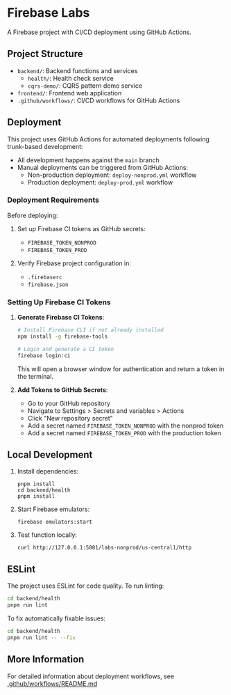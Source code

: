 # Firebase Labs

A Firebase project with CI/CD deployment using GitHub Actions.

## Project Structure

- `backend/`: Backend functions and services
  - `health/`: Health check service
  - `cqrs-demo/`: CQRS pattern demo service
- `frontend/`: Frontend web application
- `.github/workflows/`: CI/CD workflows for GitHub Actions

## Deployment

This project uses GitHub Actions for automated deployments following trunk-based development:

- All development happens against the `main` branch
- Manual deployments can be triggered from GitHub Actions:
  - Non-production deployment: `deploy-nonprod.yml` workflow
  - Production deployment: `deploy-prod.yml` workflow

### Deployment Requirements

Before deploying:

1. Set up Firebase CI tokens as GitHub secrets:
   - `FIREBASE_TOKEN_NONPROD`
   - `FIREBASE_TOKEN_PROD`

2. Verify Firebase project configuration in:
   - `.firebaserc`
   - `firebase.json`

### Setting Up Firebase CI Tokens

1. **Generate Firebase CI Tokens**:
   ```bash
   # Install Firebase CLI if not already installed
   npm install -g firebase-tools

   # Login and generate a CI token
   firebase login:ci
   ```

   This will open a browser window for authentication and return a token in the terminal.

2. **Add Tokens to GitHub Secrets**:
   - Go to your GitHub repository
   - Navigate to Settings > Secrets and variables > Actions
   - Click "New repository secret"
   - Add a secret named `FIREBASE_TOKEN_NONPROD` with the nonprod token
   - Add a secret named `FIREBASE_TOKEN_PROD` with the production token

## Local Development

1. Install dependencies:
   ```
   pnpm install
   cd backend/health
   pnpm install
   ```

2. Start Firebase emulators:
   ```
   firebase emulators:start
   ```

3. Test function locally:
   ```
   curl http://127.0.0.1:5001/labs-nonprod/us-central1/http
   ```

## ESLint

The project uses ESLint for code quality. To run linting:

```bash
cd backend/health
pnpm run lint
```

To fix automatically fixable issues:

```bash
cd backend/health
pnpm run lint -- --fix
```

## More Information

For detailed information about deployment workflows, see [.github/workflows/README.md](./.github/workflows/README.md)
